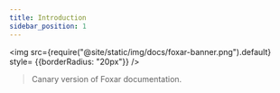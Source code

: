 ```yaml
---
title: Introduction
sidebar_position: 1
---
```


<img src={require("@site/static/img/docs/foxar-banner.png").default} style= {{borderRadius: "20px"}} />

> Canary version of Foxar documentation.  

